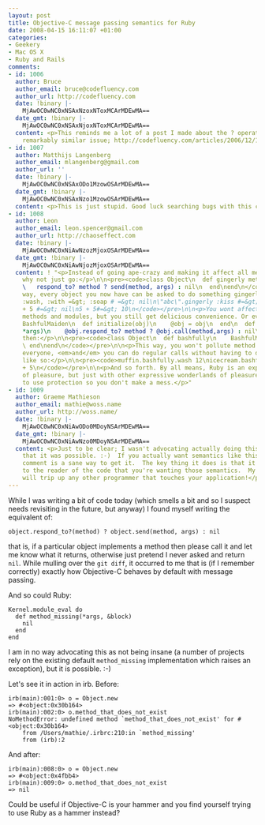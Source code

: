 ```yaml
---
layout: post
title: Objective-C message passing semantics for Ruby
date: 2008-04-15 16:11:07 +01:00
categories:
- Geekery
- Mac OS X
- Ruby and Rails
comments:
- id: 1006
  author: Bruce
  author_email: bruce@codefluency.com
  author_url: http://codefluency.com
  date: !binary |-
    MjAwOC0wNC0xNSAxNzoxNToxMCArMDEwMA==
  date_gmt: !binary |-
    MjAwOC0wNC0xNSAxNjoxNToxMCArMDEwMA==
  content: <p>This reminds me a lot of a post I made about the ? operator in Io --
    remarkably similar issue; http://codefluency.com/articles/2006/12/16/that-nifty-question-mark</p>
- id: 1007
  author: Matthijs Langenberg
  author_email: mlangenberg@gmail.com
  author_url: ''
  date: !binary |-
    MjAwOC0wNC0xNSAxODo1MzowOSArMDEwMA==
  date_gmt: !binary |-
    MjAwOC0wNC0xNSAxNzo1MzowOSArMDEwMA==
  content: <p>This is just stupid. Good luck searching bugs with this code.</p>
- id: 1008
  author: Leon
  author_email: leon.spencer@gmail.com
  author_url: http://chaoseffect.com
  date: !binary |-
    MjAwOC0wNC0xNiAwNzozMjoxOSArMDEwMA==
  date_gmt: !binary |-
    MjAwOC0wNC0xNiAwNjozMjoxOSArMDEwMA==
  content: ! "<p>Instead of going ape-crazy and making it affect all method calls,
    why not just go:</p>\n\n<pre><code>class Object\n  def gingerly method, *args\n
    \   respond_to? method ? send(method, args) : nil\n  end\nend\n</code></pre>\n\n<p>This
    way, every object you now have can be asked to do something gingerly:</p>\n\n<pre><code>muffin.gingerly
    :wash, :with =&gt; :soap # =&gt; nil\n\"abc\".gingerly :kiss #=&gt; nil\ncaramel
    + 5 #=&gt; nil\n5 + 5#=&gt; 10\n</code></pre>\n\n<p>You wont affect pre-existing
    methods and modules, but you still get delicious convenience. Or even:</p>\n\n<pre><code>class
    BashfulMaiden\n  def initialize(obj)\n    @obj = obj\n  end\n  def method_missing(method,
    *args)\n    @obj.respond_to? method ? @obj.call(method,args) : nil\n  end\nend\n</code></pre>\n\n<p>And
    then:</p>\n\n<pre><code>class Object\n  def bashfully\n    BashfulMaiden.new(self)\n
    \ end\nend\n</code></pre>\n\n<p>This way, you won't pollute method missing for
    everyone, <em>and</em> you can do regular calls without having to do symbols,
    like so:</p>\n\n<pre><code>muffin.bashfully.wash 12\nicecream.bashfully.lick\n5.bashfully
    + 5\n</code></pre>\n\n<p>And so forth. By all means, Ruby is an expressive wonderland
    of pleasure, but just with other expressive wonderlands of pleasure, you want
    to use protection so you don't make a mess.</p>"
- id: 1009
  author: Graeme Mathieson
  author_email: mathie@woss.name
  author_url: http://woss.name/
  date: !binary |-
    MjAwOC0wNC0xNiAwODo0MDoyNSArMDEwMA==
  date_gmt: !binary |-
    MjAwOC0wNC0xNiAwNzo0MDoyNSArMDEwMA==
  content: <p>Just to be clear; I wasn't advocating actually doing this, just noting
    that it was possible. :-)  If you actually want semantics like this, then @Leon's
    comment is a sane way to get it.  The key thing it does is that it makes it explicit
    to the reader of the code that you're wanting those semantics.  My insane version
    will trip up any other programmer that touches your application!</p>
---
```

While I was writing a bit of code today (which smells a bit and so I suspect needs revisiting in the future, but anyway) I found myself writing the equivalent of:

    object.respond_to?(method) ? object.send(method, args) : nil

that is, if a particular object implements a method then please call it and let me know what it returns, otherwise just pretend I never asked and return `nil`.  While mulling over the `git diff`, it occurred to me that is (if I remember correctly) exactly how Objective-C behaves by default with message passing.

And so could Ruby:

    Kernel.module_eval do
      def method_missing(*args, &block)
        nil
      end
    end

I am in no way advocating this as not being insane (a number of projects rely on the existing default `method_missing` implementation which raises an exception), but it is possible. :-)

Let's see it in action in irb.  Before:

    irb(main):001:0> o = Object.new
    => #<object:0x30b164>
    irb(main):002:0> o.method_that_does_not_exist
    NoMethodError: undefined method `method_that_does_not_exist' for #<object:0x30b164>
	    from /Users/mathie/.irbrc:210:in `method_missing'
	    from (irb):2

And after:

    irb(main):008:0> o = Object.new
    => #<object:0x4fbb4>
    irb(main):009:0> o.method_that_does_not_exist
    => nil

Could be useful if Objective-C is your hammer and you find yourself trying to use Ruby as a hammer instead?
